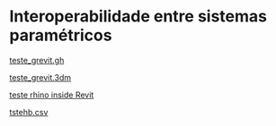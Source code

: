 # Interoperabilidade entre sistemas paramétricos

[teste_grevit.gh](./teste_grevit.gh)

[teste_grevit.3dm](./teste_grevit.gh)

[teste rhino inside Revit](./rhino_inside.gh)

[tstehb.csv](testehb.csv)